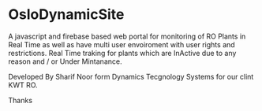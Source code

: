 # OsloDynamicSite

A javascript and firebase based web portal for monitoring of RO Plants in Real Time as well as have multi user envoiroment with user rights and restrictions. Real Time traking for plants which are InActive due to any reason and / or Under Mintanance.

Developed By Sharif Noor form Dynamics Tecgnology Systems for our clint KWT RO.

Thanks
